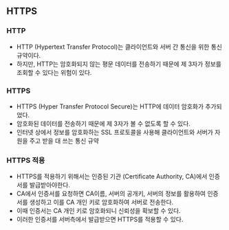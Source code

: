 ## HTTPS
### HTTP
- HTTP (Hypertext Transfer Protocol)는 클라이언트와 서버 간 통신을 위한 통신 규약이다.
- 하지만, HTTP는 암호화되지 않는 평문 데이터를 전송하기 때문에 제 3자가 정보를 조회할 수 있다는 위험이 있다.

### HTTPS
- HTTPS (Hyper Transfer Protocol Secure)는 HTTP에 데이터 암호화가 추가되었다.
- 암호화된 데이터를 전송하기 때문에 제 3자가 볼 수 없도록 할 수 있다.
- 인터넷 상에서 정보를 암호화하는 SSL 프로토콜을 사용해 클라이언트와 서버가 자원을 주고 받을 대 쓰는 통신 규약

### HTTPS 적용
- HTTPS를 적용하기 위해서는 인증된 기관 (Certificate Authority, CA)에서 인증서를 발급받아야한다.
- CA에서 인증서를 요청하면 CA이름, 서버의 공개키, 서버의 정보를 활용하여 인증서를 생성하고 이를 CA 개인 키로 암호화하여 서버로 전송한다.
- 이때 인증서는 CA 개인 키로 암호화되니 신뢰성을 확보할 수 있다.
- 이러한 인증서를 서버측에서 발급받으면 HTTPS를 적용할 수 있다.
